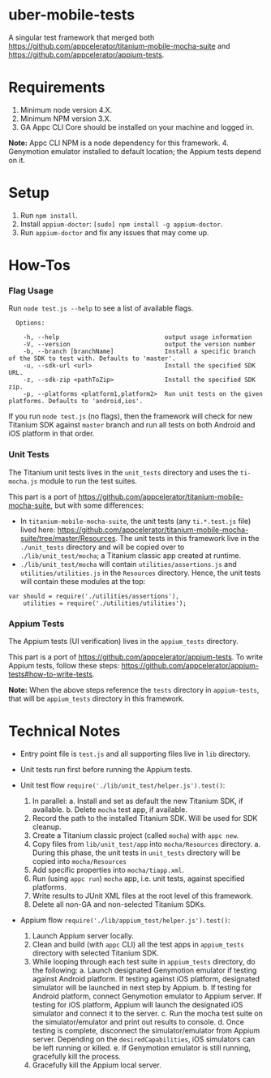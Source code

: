 # uber-mobile-tests

A singular test framework that merged both https://github.com/appcelerator/titanium-mobile-mocha-suite and https://github.com/appcelerator/appium-tests.

# Requirements

1. Minimum node version 4.X.
2. Minimum NPM version 3.X.
3. GA Appc CLI Core should be installed on your machine and logged in.

  **Note:** Appc CLI NPM is a node dependency for this framework.
4. Genymotion emulator installed to default location; the Appium tests depend on it.

# Setup

1. Run `npm install`.
2. Install `appium-doctor`: `[sudo] npm install -g appium-doctor`.
3. Run `appium-doctor` and fix any issues that may come up.

# How-Tos

### Flag Usage

Run `node test.js --help` to see a list of available flags.

```
  Options:

    -h, --help                             output usage information
    -V, --version                          output the version number
    -b, --branch [branchName]              Install a specific branch of the SDK to test with. Defaults to 'master'.
    -u, --sdk-url <url>                    Install the specified SDK URL.
    -z, --sdk-zip <pathToZip>              Install the specified SDK zip.
    -p, --platforms <platform1,platform2>  Run unit tests on the given platforms. Defaults to 'android,ios'.
```

If you run `node test.js` (no flags), then the framework will check for new Titanium SDK against `master` branch
and run all tests on both Android and iOS platform in that order.

### Unit Tests

The Titanium unit tests lives in the `unit_tests` directory and uses the `ti-mocha.js` module to run the test suites.

This part is a port of https://github.com/appcelerator/titanium-mobile-mocha-suite, but with some differences:

* In `titanium-mobile-mocha-suite`, the unit tests (any `ti.*.test.js` file) lived here: https://github.com/appcelerator/titanium-mobile-mocha-suite/tree/master/Resources.
The unit tests in this framework live in the `./unit_tests` directory and will be copied over to `./lib/unit_test/mocha`; a Titanium classic app created at runtime.
* `./lib/unit_test/mocha` will contain `utilities/assertions.js` and `utilities/utilities.js` in the `Resources` directory. Hence, the unit tests will contain these
modules at the top:

```
var should = require('./utilities/assertions'),
	utilities = require('./utilities/utilities');
```

### Appium Tests

The Appium tests (UI verification) lives in the `appium_tests` directory.

This part is a port of https://github.com/appcelerator/appium-tests. To write Appium tests, follow these steps: https://github.com/appcelerator/appium-tests#how-to-write-tests.

**Note:** When the above steps reference the `tests` directory in `appium-tests`, that will be `appium_tests` directory in this framework.

# Technical Notes

* Entry point file is `test.js` and all supporting files live in `lib` directory.
* Unit tests run first before running the Appium tests.
* Unit test flow `require('./lib/unit_test/helper.js').test()`:

  1. In parallel:
    a. Install and set as default the new Titanium SDK, if available.
    b. Delete `mocha` test app, if available.
  2. Record the path to the installed Titanium SDK. Will be used for SDK cleanup.
  3. Create a Titanium classic project (called `mocha`) with `appc new`.
  4. Copy files from `lib/unit_test/app` into `mocha/Resources` directory.
    a. During this phase, the unit tests in `unit_tests` directory will be copied into `mocha/Resources`
  5. Add specific properties into `mocha/tiapp.xml`.
  6. Run (using `appc run`) `mocha` app, i.e. unit tests, against specified platforms.
  7. Write results to JUnit XML files at the root level of this framework.
  8. Delete all non-GA and non-selected Titanium SDKs.

* Appium flow `require('./lib/appium_test/helper.js').test()`:

  1. Launch Appium server locally.
  2. Clean and build (with `appc` CLI) all the test apps in `appium_tests` directory with selected Titanium SDK.
  3. While looping through each test suite in `appium_tests` directory, do the following:
    a. Launch designated Genymotion emulator if testing against Android platform. If testing against iOS platform, designated simulator will be launched in next step by Appium.
    b. If testing for Android platform, connect Genymotion emulator to Appium server. If testing for iOS platform, Appium will launch the designated iOS simulator and connect it to the server.
    c. Run the mocha test suite on the simulator/emulator and print out results to console.
    d. Once testing is complete, disconnect the simulator/emulator from Appium server. Depending on the `desiredCapabilities`, iOS simulators can be left running or killed.
    e. If Genymotion emulator is still running, gracefully kill the process.
  4. Gracefully kill the Appium local server.